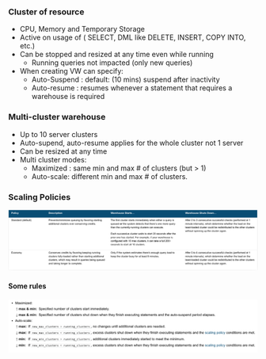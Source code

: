 ### Cluster of resource

- CPU, Memory and Temporary Storage
- Active on usage of ( SELECT, DML like DELETE, INSERT, COPY INTO, etc.)
- Can be stopped and resized at any time even while running
    - Running queries not impacted (only new queries)
- When creating VW can specify:
    - Auto-Suspend : default: (10 mins) suspend after inactivity
    - Auto-resume : resumes whenever a statement that requires a warehouse is required


### Multi-cluster warehouse

- Up to 10 server clusters
- Auto-supend, auto-resume applies for the whole cluster not 1 server
- Can be resized at any time
- Multi cluster modes:
   - Maximized : same min and max # of clusters (but > 1)
   - Auto-scale: different min and max # of clusters.

### Scaling Policies

![](/assets/policy.png)


#### Some rules

![](/assets/rules.png)
